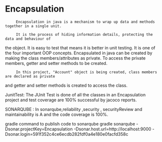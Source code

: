 # Encapsulation
       
         Encapsulation in java is a mechanism to wrap up data and methods together in a single unit.
         
         It is the process of hiding information details, protecting the data and behaviour of
 the object.
         It is easy to test that means it is better in unit testing.
         It is one of the four important OOP concepts.
         Encapsulated in java can be created  by making  the class members/attributes as private.
         To access the private members, getter and setter methods to be created.
        
         In this project, "Account" object is being created, class members are declared as private 
 and getter and setter methods is created to access the class.   
      
 
 
JunitTest:
        The JUnit Test is done of all the classes in an Encapsulation project  and test coverage are 100%
  successful by jacoco reports.
       
  SONARQUBE :
          In sonarqube,reliability ,security , securityReview and maintainability is A and 
the code coverage is 100%. 
  
  gradle command to publish code to sonarqube
gradle sonarqube 
  -Dsonar.projectKey=Encapsulation 
  -Dsonar.host.url=http://localhost:9000 
  -Dsonar.login=591f352c4ce6ecdb282fdf0a4e180e0facfd358c